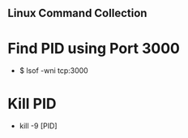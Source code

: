 ## Linux Command Collection

# Find PID using Port 3000

- $ lsof -wni tcp:3000

# Kill PID

- kill -9 [PID]